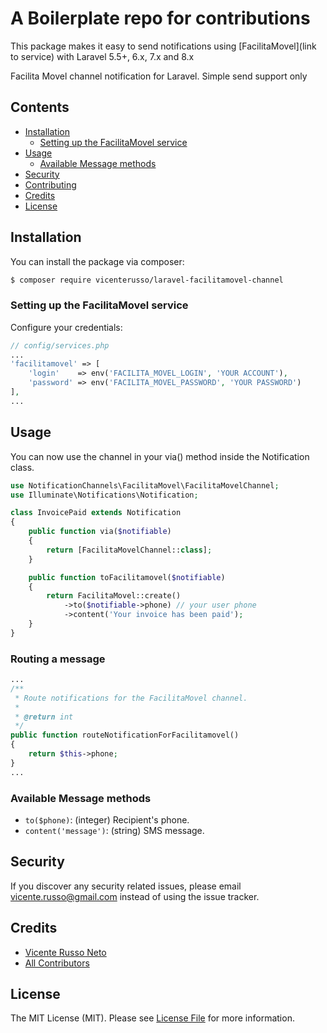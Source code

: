# A Boilerplate repo for contributions


This package makes it easy to send notifications using [FacilitaMovel](link to service) with Laravel 5.5+, 6.x, 7.x and 8.x

Facilita Movel channel notification for Laravel. Simple send support only


## Contents

- [Installation](#installation)
	- [Setting up the FacilitaMovel service](#setting-up-the-FacilitaMovel-service)
- [Usage](#usage)
	- [Available Message methods](#available-message-methods)
- [Security](#security)
- [Contributing](#contributing)
- [Credits](#credits)
- [License](#license)


## Installation

You can install the package via composer:

``` bash
$ composer require vicenterusso/laravel-facilitamovel-channel
```

### Setting up the FacilitaMovel service

Configure your credentials:

```php
// config/services.php
...
'facilitamovel' => [
    'login'    => env('FACILITA_MOVEL_LOGIN', 'YOUR ACCOUNT'),
    'password' => env('FACILITA_MOVEL_PASSWORD', 'YOUR PASSWORD')
],
...

```



## Usage

You can now use the channel in your via() method inside the Notification class.

```php
use NotificationChannels\FacilitaMovel\FacilitaMovelChannel;
use Illuminate\Notifications\Notification;

class InvoicePaid extends Notification
{
    public function via($notifiable)
    {
        return [FacilitaMovelChannel::class];
    }

    public function toFacilitamovel($notifiable)
    {
        return FacilitaMovel::create()
            ->to($notifiable->phone) // your user phone
            ->content('Your invoice has been paid');
    }
}
```


### Routing a message


```php
...
/**
 * Route notifications for the FacilitaMovel channel.
 *
 * @return int
 */
public function routeNotificationForFacilitamovel()
{
    return $this->phone;
}
...
```

### Available Message methods

- `to($phone)`: (integer) Recipient's phone.
- `content('message')`: (string) SMS message.


## Security

If you discover any security related issues, please email vicente.russo@gmail.com instead of using the issue tracker.


## Credits

- [Vicente Russo Neto](https://github.com/vicenterusso)
- [All Contributors](../../contributors)

## License

The MIT License (MIT). Please see [License File](LICENSE.md) for more information.
